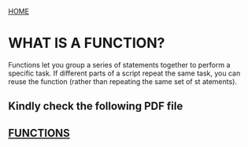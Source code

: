[HOME](README.md)

# WHAT IS A FUNCTION?

Functions let you group a series of statements together to perform a
specific task. If different parts of a script repeat the same task, you can
reuse the function (rather than repeating the same set of st atements).

## Kindly check the following PDF file
## [FUNCTIONS](functions.pdf)

